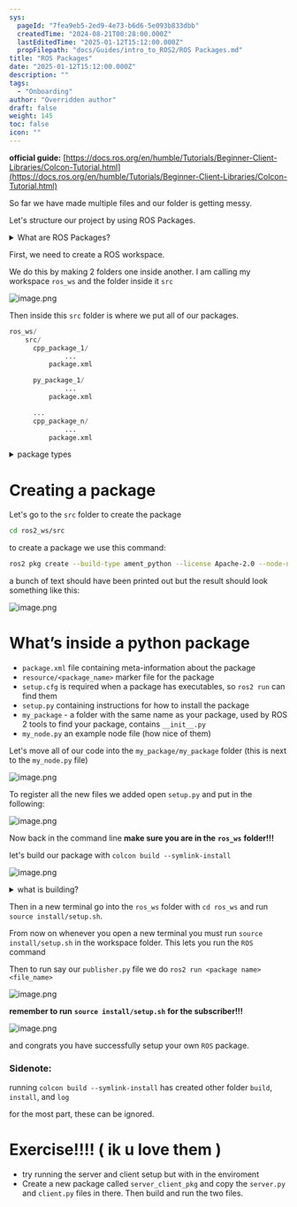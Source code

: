 ```yaml
---
sys:
  pageId: "7fea9eb5-2ed9-4e73-b6d6-5e093b833dbb"
  createdTime: "2024-08-21T00:28:00.000Z"
  lastEditedTime: "2025-01-12T15:12:00.000Z"
  propFilepath: "docs/Guides/intro_to_ROS2/ROS Packages.md"
title: "ROS Packages"
date: "2025-01-12T15:12:00.000Z"
description: ""
tags:
  - "Onboarding"
author: "Overridden author"
draft: false
weight: 145
toc: false
icon: ""
---
```


**official guide:** [https://docs.ros.org/en/humble/Tutorials/Beginner-Client-Libraries/Colcon-Tutorial.html](https://docs.ros.org/en/humble/Tutorials/Beginner-Client-Libraries/Colcon-Tutorial.html)

So far we have made multiple files and our folder is getting messy.

Let's structure our project by using ROS Packages.

<details>

<summary>What are ROS Packages?</summary>

ROS Packages are, as the name implies, packages of code that are highly sharable between ROS developers.

They consist of a folder, `package.xml` file, and source code

```python
      cpp_package_1/
		      ... imagine much code files here ..
          package.xml
```

</details>

First, we need to create a ROS workspace.

We do this by making 2 folders one inside another. I am calling my workspace `ros_ws` and the folder inside it `src`

![image.png](https://prod-files-secure.s3.us-west-2.amazonaws.com/d518164a-d88e-44d1-a4ee-3adb3bd8bce0/70706947-fd18-4537-a67b-e12946812d31/image.png?X-Amz-Algorithm=AWS4-HMAC-SHA256&X-Amz-Content-Sha256=UNSIGNED-PAYLOAD&X-Amz-Credential=ASIAZI2LB4667CEEMVI5%2F20250404%2Fus-west-2%2Fs3%2Faws4_request&X-Amz-Date=20250404T150825Z&X-Amz-Expires=3600&X-Amz-Security-Token=IQoJb3JpZ2luX2VjEJ%2F%2F%2F%2F%2F%2F%2F%2F%2F%2F%2FwEaCXVzLXdlc3QtMiJGMEQCIGsALjkUNXZsMAsvH9QUCrkcRXY3gjpykMcok7DQaN%2F7AiA%2FEC9ncfNOcL3%2FBVGQE7awB3s6iUqdZSHE3OrfRWUc%2Fyr%2FAwgYEAAaDDYzNzQyMzE4MzgwNSIMdK3iDQxZVpto%2B1eCKtwD6QK29AOkDP5vjvCUej1osVc26XAnKHwahbSpUfD%2FRwrdmBXAQaEey%2FqIk0NpiUrIfie4XRR5zIASiubCL5AG7zGQf%2B%2FBkqbX0QkIxZTP%2F55BO1gLa5AjjEqdPzOXqnKVbPm7sxjPec%2BiJ1rQtce7jlRV2Gm2bmryR2iHnL%2BOjSoWOE3hcHCZVwEtox3l6upbp3BWfg%2BC64p7VuFdCQlXgZRgabYdWV0UaxjcRSyh8bunhzOo9SdvVwQ0rA5xp3q5dpN0k4ZgKbFI7Yublui2K9zGDAp1ZQQ1rXQ2UZNsLlRWGB%2BH2B52c885Agf1XmictRzJeZk4AKFpXS%2BTGfOa9L0%2B7qbtmf4UhIvHEewqspbvf%2BV%2BOC8wvxEVgd6U%2F6uOVxaY6BXj5FcjtCE0LwaSVkDX7sgLXHA350GVLWichHABDfJ1AZ7VW%2BcF3QOoKjSnySco4KljCcBBdZZxiV%2FYVn14SIO06E8R8AxVlnOo2UYNI4Lz4i3i6I%2BwfwkXMdp3CTBZLy%2BJMQaXtDjHiK%2FTmzelJqyRP9m3b2U%2F%2FCRZu%2FkOcdLdmkuxUJHum5r%2Fj7Nx4Cvi3LrvtN3cuXPAuHemtpAhJU3itSSwv5kNC2XguPBeyuqPg9bfDy4Q5V8wrOe%2FvwY6pgFtY0bWHnNR0qOdJhSiiJ1lkyCs4mdGBPBKl68uOZ9ad7DQBFHHgyCF3CduJr55UT9q6lB5oKRU%2Bjo%2FXYfHSaVeE%2BS4jtuovqPHtWVl%2FNWKOYZdl3msotC6jYiHGSLjqF5rzeMNQ0%2FqPTg%2FhcjE20jCuqN2wCCoJvXlM4%2B8uRPOXsDIXU6QgzaLcrACHMN%2Bi1P5e2wXKD7ozJCyQVKYER98M7bG52r0&X-Amz-Signature=3b9fb98dafa655f85b9a6addab1d0051f8964f63d5d390b53933837c1c590558&X-Amz-SignedHeaders=host&x-id=GetObject)

Then inside this `src` folder is where we put all of our packages.

```python
ros_ws/
    src/
      cpp_package_1/
		      ...
          package.xml

      py_package_1/
		      ...
          package.xml

      ...
      cpp_package_n/
		      ...
          package.xml

```

<details>

<summary>package types</summary>

packages can be either `C++` or python.

the intern file structure is different for each but for this guide we will stick to creating python packages

</details>

# Creating a package

Let's go to the `src` folder to create the package

```bash
cd ros2_ws/src
```

to create a package we use this command:

```bash
ros2 pkg create --build-type ament_python --license Apache-2.0 --node-name my_node my_package
```

a bunch of text should have been printed out but the result should look something like this:

![image.png](https://prod-files-secure.s3.us-west-2.amazonaws.com/d518164a-d88e-44d1-a4ee-3adb3bd8bce0/e6cf1e3f-8512-4a3e-b131-079f800bf3e8/image.png?X-Amz-Algorithm=AWS4-HMAC-SHA256&X-Amz-Content-Sha256=UNSIGNED-PAYLOAD&X-Amz-Credential=ASIAZI2LB4667CEEMVI5%2F20250404%2Fus-west-2%2Fs3%2Faws4_request&X-Amz-Date=20250404T150825Z&X-Amz-Expires=3600&X-Amz-Security-Token=IQoJb3JpZ2luX2VjEJ%2F%2F%2F%2F%2F%2F%2F%2F%2F%2F%2FwEaCXVzLXdlc3QtMiJGMEQCIGsALjkUNXZsMAsvH9QUCrkcRXY3gjpykMcok7DQaN%2F7AiA%2FEC9ncfNOcL3%2FBVGQE7awB3s6iUqdZSHE3OrfRWUc%2Fyr%2FAwgYEAAaDDYzNzQyMzE4MzgwNSIMdK3iDQxZVpto%2B1eCKtwD6QK29AOkDP5vjvCUej1osVc26XAnKHwahbSpUfD%2FRwrdmBXAQaEey%2FqIk0NpiUrIfie4XRR5zIASiubCL5AG7zGQf%2B%2FBkqbX0QkIxZTP%2F55BO1gLa5AjjEqdPzOXqnKVbPm7sxjPec%2BiJ1rQtce7jlRV2Gm2bmryR2iHnL%2BOjSoWOE3hcHCZVwEtox3l6upbp3BWfg%2BC64p7VuFdCQlXgZRgabYdWV0UaxjcRSyh8bunhzOo9SdvVwQ0rA5xp3q5dpN0k4ZgKbFI7Yublui2K9zGDAp1ZQQ1rXQ2UZNsLlRWGB%2BH2B52c885Agf1XmictRzJeZk4AKFpXS%2BTGfOa9L0%2B7qbtmf4UhIvHEewqspbvf%2BV%2BOC8wvxEVgd6U%2F6uOVxaY6BXj5FcjtCE0LwaSVkDX7sgLXHA350GVLWichHABDfJ1AZ7VW%2BcF3QOoKjSnySco4KljCcBBdZZxiV%2FYVn14SIO06E8R8AxVlnOo2UYNI4Lz4i3i6I%2BwfwkXMdp3CTBZLy%2BJMQaXtDjHiK%2FTmzelJqyRP9m3b2U%2F%2FCRZu%2FkOcdLdmkuxUJHum5r%2Fj7Nx4Cvi3LrvtN3cuXPAuHemtpAhJU3itSSwv5kNC2XguPBeyuqPg9bfDy4Q5V8wrOe%2FvwY6pgFtY0bWHnNR0qOdJhSiiJ1lkyCs4mdGBPBKl68uOZ9ad7DQBFHHgyCF3CduJr55UT9q6lB5oKRU%2Bjo%2FXYfHSaVeE%2BS4jtuovqPHtWVl%2FNWKOYZdl3msotC6jYiHGSLjqF5rzeMNQ0%2FqPTg%2FhcjE20jCuqN2wCCoJvXlM4%2B8uRPOXsDIXU6QgzaLcrACHMN%2Bi1P5e2wXKD7ozJCyQVKYER98M7bG52r0&X-Amz-Signature=cdffd6b7e60b55b42ad0778ca87b7e3d2ec5d79be28f5e6167181f594bbb9d6f&X-Amz-SignedHeaders=host&x-id=GetObject)

# What’s inside a python package

- `package.xml` file containing meta-information about the package
- `resource/<package_name>` marker file for the package
- `setup.cfg` is required when a package has executables, so `ros2 run` can find them
- `setup.py` containing instructions for how to install the package
- `my_package` - a folder with the same name as your package, used by ROS 2 tools to find your package, contains `__init__.py`
- `my_node.py` an example node file (how nice of them)

Let's move all of our code into the `my_package/my_package` folder (this is next to the `my_node.py` file)

![image.png](https://prod-files-secure.s3.us-west-2.amazonaws.com/d518164a-d88e-44d1-a4ee-3adb3bd8bce0/9ce58f11-0da9-4d3e-b86d-506a9685d378/image.png?X-Amz-Algorithm=AWS4-HMAC-SHA256&X-Amz-Content-Sha256=UNSIGNED-PAYLOAD&X-Amz-Credential=ASIAZI2LB4667CEEMVI5%2F20250404%2Fus-west-2%2Fs3%2Faws4_request&X-Amz-Date=20250404T150825Z&X-Amz-Expires=3600&X-Amz-Security-Token=IQoJb3JpZ2luX2VjEJ%2F%2F%2F%2F%2F%2F%2F%2F%2F%2F%2FwEaCXVzLXdlc3QtMiJGMEQCIGsALjkUNXZsMAsvH9QUCrkcRXY3gjpykMcok7DQaN%2F7AiA%2FEC9ncfNOcL3%2FBVGQE7awB3s6iUqdZSHE3OrfRWUc%2Fyr%2FAwgYEAAaDDYzNzQyMzE4MzgwNSIMdK3iDQxZVpto%2B1eCKtwD6QK29AOkDP5vjvCUej1osVc26XAnKHwahbSpUfD%2FRwrdmBXAQaEey%2FqIk0NpiUrIfie4XRR5zIASiubCL5AG7zGQf%2B%2FBkqbX0QkIxZTP%2F55BO1gLa5AjjEqdPzOXqnKVbPm7sxjPec%2BiJ1rQtce7jlRV2Gm2bmryR2iHnL%2BOjSoWOE3hcHCZVwEtox3l6upbp3BWfg%2BC64p7VuFdCQlXgZRgabYdWV0UaxjcRSyh8bunhzOo9SdvVwQ0rA5xp3q5dpN0k4ZgKbFI7Yublui2K9zGDAp1ZQQ1rXQ2UZNsLlRWGB%2BH2B52c885Agf1XmictRzJeZk4AKFpXS%2BTGfOa9L0%2B7qbtmf4UhIvHEewqspbvf%2BV%2BOC8wvxEVgd6U%2F6uOVxaY6BXj5FcjtCE0LwaSVkDX7sgLXHA350GVLWichHABDfJ1AZ7VW%2BcF3QOoKjSnySco4KljCcBBdZZxiV%2FYVn14SIO06E8R8AxVlnOo2UYNI4Lz4i3i6I%2BwfwkXMdp3CTBZLy%2BJMQaXtDjHiK%2FTmzelJqyRP9m3b2U%2F%2FCRZu%2FkOcdLdmkuxUJHum5r%2Fj7Nx4Cvi3LrvtN3cuXPAuHemtpAhJU3itSSwv5kNC2XguPBeyuqPg9bfDy4Q5V8wrOe%2FvwY6pgFtY0bWHnNR0qOdJhSiiJ1lkyCs4mdGBPBKl68uOZ9ad7DQBFHHgyCF3CduJr55UT9q6lB5oKRU%2Bjo%2FXYfHSaVeE%2BS4jtuovqPHtWVl%2FNWKOYZdl3msotC6jYiHGSLjqF5rzeMNQ0%2FqPTg%2FhcjE20jCuqN2wCCoJvXlM4%2B8uRPOXsDIXU6QgzaLcrACHMN%2Bi1P5e2wXKD7ozJCyQVKYER98M7bG52r0&X-Amz-Signature=5770f4c7ccae494e324a4bc60052692cd24ecbadbef5d981908e648bbb011555&X-Amz-SignedHeaders=host&x-id=GetObject)

To register all the new files we added open `setup.py` and put in the following:

![image.png](https://prod-files-secure.s3.us-west-2.amazonaws.com/d518164a-d88e-44d1-a4ee-3adb3bd8bce0/1cd7c262-4cae-4496-9d75-c178537d24a2/image.png?X-Amz-Algorithm=AWS4-HMAC-SHA256&X-Amz-Content-Sha256=UNSIGNED-PAYLOAD&X-Amz-Credential=ASIAZI2LB4667CEEMVI5%2F20250404%2Fus-west-2%2Fs3%2Faws4_request&X-Amz-Date=20250404T150825Z&X-Amz-Expires=3600&X-Amz-Security-Token=IQoJb3JpZ2luX2VjEJ%2F%2F%2F%2F%2F%2F%2F%2F%2F%2F%2FwEaCXVzLXdlc3QtMiJGMEQCIGsALjkUNXZsMAsvH9QUCrkcRXY3gjpykMcok7DQaN%2F7AiA%2FEC9ncfNOcL3%2FBVGQE7awB3s6iUqdZSHE3OrfRWUc%2Fyr%2FAwgYEAAaDDYzNzQyMzE4MzgwNSIMdK3iDQxZVpto%2B1eCKtwD6QK29AOkDP5vjvCUej1osVc26XAnKHwahbSpUfD%2FRwrdmBXAQaEey%2FqIk0NpiUrIfie4XRR5zIASiubCL5AG7zGQf%2B%2FBkqbX0QkIxZTP%2F55BO1gLa5AjjEqdPzOXqnKVbPm7sxjPec%2BiJ1rQtce7jlRV2Gm2bmryR2iHnL%2BOjSoWOE3hcHCZVwEtox3l6upbp3BWfg%2BC64p7VuFdCQlXgZRgabYdWV0UaxjcRSyh8bunhzOo9SdvVwQ0rA5xp3q5dpN0k4ZgKbFI7Yublui2K9zGDAp1ZQQ1rXQ2UZNsLlRWGB%2BH2B52c885Agf1XmictRzJeZk4AKFpXS%2BTGfOa9L0%2B7qbtmf4UhIvHEewqspbvf%2BV%2BOC8wvxEVgd6U%2F6uOVxaY6BXj5FcjtCE0LwaSVkDX7sgLXHA350GVLWichHABDfJ1AZ7VW%2BcF3QOoKjSnySco4KljCcBBdZZxiV%2FYVn14SIO06E8R8AxVlnOo2UYNI4Lz4i3i6I%2BwfwkXMdp3CTBZLy%2BJMQaXtDjHiK%2FTmzelJqyRP9m3b2U%2F%2FCRZu%2FkOcdLdmkuxUJHum5r%2Fj7Nx4Cvi3LrvtN3cuXPAuHemtpAhJU3itSSwv5kNC2XguPBeyuqPg9bfDy4Q5V8wrOe%2FvwY6pgFtY0bWHnNR0qOdJhSiiJ1lkyCs4mdGBPBKl68uOZ9ad7DQBFHHgyCF3CduJr55UT9q6lB5oKRU%2Bjo%2FXYfHSaVeE%2BS4jtuovqPHtWVl%2FNWKOYZdl3msotC6jYiHGSLjqF5rzeMNQ0%2FqPTg%2FhcjE20jCuqN2wCCoJvXlM4%2B8uRPOXsDIXU6QgzaLcrACHMN%2Bi1P5e2wXKD7ozJCyQVKYER98M7bG52r0&X-Amz-Signature=477e37e58fb5e954aca6bba93a071493fd1449eb008c29de37e024b4f7b86c7f&X-Amz-SignedHeaders=host&x-id=GetObject)

Now back in the command line **make sure you are in the** **`ros_ws`** **folder!!!**

let's build our package with `colcon build --symlink-install`

![image.png](https://prod-files-secure.s3.us-west-2.amazonaws.com/d518164a-d88e-44d1-a4ee-3adb3bd8bce0/2f2a0d27-b173-48fd-b189-5f5c0ce65619/image.png?X-Amz-Algorithm=AWS4-HMAC-SHA256&X-Amz-Content-Sha256=UNSIGNED-PAYLOAD&X-Amz-Credential=ASIAZI2LB4667CEEMVI5%2F20250404%2Fus-west-2%2Fs3%2Faws4_request&X-Amz-Date=20250404T150825Z&X-Amz-Expires=3600&X-Amz-Security-Token=IQoJb3JpZ2luX2VjEJ%2F%2F%2F%2F%2F%2F%2F%2F%2F%2F%2FwEaCXVzLXdlc3QtMiJGMEQCIGsALjkUNXZsMAsvH9QUCrkcRXY3gjpykMcok7DQaN%2F7AiA%2FEC9ncfNOcL3%2FBVGQE7awB3s6iUqdZSHE3OrfRWUc%2Fyr%2FAwgYEAAaDDYzNzQyMzE4MzgwNSIMdK3iDQxZVpto%2B1eCKtwD6QK29AOkDP5vjvCUej1osVc26XAnKHwahbSpUfD%2FRwrdmBXAQaEey%2FqIk0NpiUrIfie4XRR5zIASiubCL5AG7zGQf%2B%2FBkqbX0QkIxZTP%2F55BO1gLa5AjjEqdPzOXqnKVbPm7sxjPec%2BiJ1rQtce7jlRV2Gm2bmryR2iHnL%2BOjSoWOE3hcHCZVwEtox3l6upbp3BWfg%2BC64p7VuFdCQlXgZRgabYdWV0UaxjcRSyh8bunhzOo9SdvVwQ0rA5xp3q5dpN0k4ZgKbFI7Yublui2K9zGDAp1ZQQ1rXQ2UZNsLlRWGB%2BH2B52c885Agf1XmictRzJeZk4AKFpXS%2BTGfOa9L0%2B7qbtmf4UhIvHEewqspbvf%2BV%2BOC8wvxEVgd6U%2F6uOVxaY6BXj5FcjtCE0LwaSVkDX7sgLXHA350GVLWichHABDfJ1AZ7VW%2BcF3QOoKjSnySco4KljCcBBdZZxiV%2FYVn14SIO06E8R8AxVlnOo2UYNI4Lz4i3i6I%2BwfwkXMdp3CTBZLy%2BJMQaXtDjHiK%2FTmzelJqyRP9m3b2U%2F%2FCRZu%2FkOcdLdmkuxUJHum5r%2Fj7Nx4Cvi3LrvtN3cuXPAuHemtpAhJU3itSSwv5kNC2XguPBeyuqPg9bfDy4Q5V8wrOe%2FvwY6pgFtY0bWHnNR0qOdJhSiiJ1lkyCs4mdGBPBKl68uOZ9ad7DQBFHHgyCF3CduJr55UT9q6lB5oKRU%2Bjo%2FXYfHSaVeE%2BS4jtuovqPHtWVl%2FNWKOYZdl3msotC6jYiHGSLjqF5rzeMNQ0%2FqPTg%2FhcjE20jCuqN2wCCoJvXlM4%2B8uRPOXsDIXU6QgzaLcrACHMN%2Bi1P5e2wXKD7ozJCyQVKYER98M7bG52r0&X-Amz-Signature=3209c9ba8b4397f9c1a6ee7ab5c2f3ea9bc34c7f31a7b7646e81a544c7545c18&X-Amz-SignedHeaders=host&x-id=GetObject)

<details>

<summary>what is building?</summary>

if you are a CS major at Rose-Hulman you will learn the answer to this in CSSE132

but TLDR; is it combines all the code files into one program that can be run easily 

</details>

Then in a new terminal go into the `ros_ws` folder with `cd ros_ws` and run `source install/setup.sh`. 

From now on whenever you open a new terminal you must run `source install/setup.sh` in the workspace folder. This lets you run the `ROS` command

Then to run say our `publisher.py` file we do `ros2 run <package name> <file_name>`

![image.png](https://prod-files-secure.s3.us-west-2.amazonaws.com/d518164a-d88e-44d1-a4ee-3adb3bd8bce0/4f4b1219-3a44-4632-aa0a-ce3471699f59/image.png?X-Amz-Algorithm=AWS4-HMAC-SHA256&X-Amz-Content-Sha256=UNSIGNED-PAYLOAD&X-Amz-Credential=ASIAZI2LB4667CEEMVI5%2F20250404%2Fus-west-2%2Fs3%2Faws4_request&X-Amz-Date=20250404T150825Z&X-Amz-Expires=3600&X-Amz-Security-Token=IQoJb3JpZ2luX2VjEJ%2F%2F%2F%2F%2F%2F%2F%2F%2F%2F%2FwEaCXVzLXdlc3QtMiJGMEQCIGsALjkUNXZsMAsvH9QUCrkcRXY3gjpykMcok7DQaN%2F7AiA%2FEC9ncfNOcL3%2FBVGQE7awB3s6iUqdZSHE3OrfRWUc%2Fyr%2FAwgYEAAaDDYzNzQyMzE4MzgwNSIMdK3iDQxZVpto%2B1eCKtwD6QK29AOkDP5vjvCUej1osVc26XAnKHwahbSpUfD%2FRwrdmBXAQaEey%2FqIk0NpiUrIfie4XRR5zIASiubCL5AG7zGQf%2B%2FBkqbX0QkIxZTP%2F55BO1gLa5AjjEqdPzOXqnKVbPm7sxjPec%2BiJ1rQtce7jlRV2Gm2bmryR2iHnL%2BOjSoWOE3hcHCZVwEtox3l6upbp3BWfg%2BC64p7VuFdCQlXgZRgabYdWV0UaxjcRSyh8bunhzOo9SdvVwQ0rA5xp3q5dpN0k4ZgKbFI7Yublui2K9zGDAp1ZQQ1rXQ2UZNsLlRWGB%2BH2B52c885Agf1XmictRzJeZk4AKFpXS%2BTGfOa9L0%2B7qbtmf4UhIvHEewqspbvf%2BV%2BOC8wvxEVgd6U%2F6uOVxaY6BXj5FcjtCE0LwaSVkDX7sgLXHA350GVLWichHABDfJ1AZ7VW%2BcF3QOoKjSnySco4KljCcBBdZZxiV%2FYVn14SIO06E8R8AxVlnOo2UYNI4Lz4i3i6I%2BwfwkXMdp3CTBZLy%2BJMQaXtDjHiK%2FTmzelJqyRP9m3b2U%2F%2FCRZu%2FkOcdLdmkuxUJHum5r%2Fj7Nx4Cvi3LrvtN3cuXPAuHemtpAhJU3itSSwv5kNC2XguPBeyuqPg9bfDy4Q5V8wrOe%2FvwY6pgFtY0bWHnNR0qOdJhSiiJ1lkyCs4mdGBPBKl68uOZ9ad7DQBFHHgyCF3CduJr55UT9q6lB5oKRU%2Bjo%2FXYfHSaVeE%2BS4jtuovqPHtWVl%2FNWKOYZdl3msotC6jYiHGSLjqF5rzeMNQ0%2FqPTg%2FhcjE20jCuqN2wCCoJvXlM4%2B8uRPOXsDIXU6QgzaLcrACHMN%2Bi1P5e2wXKD7ozJCyQVKYER98M7bG52r0&X-Amz-Signature=8942dac333ac543ccdb46d903154299e07521c462670b004b01671eb5abaf283&X-Amz-SignedHeaders=host&x-id=GetObject)

**remember to run** **`source install/setup.sh`** **for the subscriber!!!**

![image.png](https://prod-files-secure.s3.us-west-2.amazonaws.com/d518164a-d88e-44d1-a4ee-3adb3bd8bce0/02121119-dad4-49ec-8356-c956108b4243/image.png?X-Amz-Algorithm=AWS4-HMAC-SHA256&X-Amz-Content-Sha256=UNSIGNED-PAYLOAD&X-Amz-Credential=ASIAZI2LB4667CEEMVI5%2F20250404%2Fus-west-2%2Fs3%2Faws4_request&X-Amz-Date=20250404T150825Z&X-Amz-Expires=3600&X-Amz-Security-Token=IQoJb3JpZ2luX2VjEJ%2F%2F%2F%2F%2F%2F%2F%2F%2F%2F%2FwEaCXVzLXdlc3QtMiJGMEQCIGsALjkUNXZsMAsvH9QUCrkcRXY3gjpykMcok7DQaN%2F7AiA%2FEC9ncfNOcL3%2FBVGQE7awB3s6iUqdZSHE3OrfRWUc%2Fyr%2FAwgYEAAaDDYzNzQyMzE4MzgwNSIMdK3iDQxZVpto%2B1eCKtwD6QK29AOkDP5vjvCUej1osVc26XAnKHwahbSpUfD%2FRwrdmBXAQaEey%2FqIk0NpiUrIfie4XRR5zIASiubCL5AG7zGQf%2B%2FBkqbX0QkIxZTP%2F55BO1gLa5AjjEqdPzOXqnKVbPm7sxjPec%2BiJ1rQtce7jlRV2Gm2bmryR2iHnL%2BOjSoWOE3hcHCZVwEtox3l6upbp3BWfg%2BC64p7VuFdCQlXgZRgabYdWV0UaxjcRSyh8bunhzOo9SdvVwQ0rA5xp3q5dpN0k4ZgKbFI7Yublui2K9zGDAp1ZQQ1rXQ2UZNsLlRWGB%2BH2B52c885Agf1XmictRzJeZk4AKFpXS%2BTGfOa9L0%2B7qbtmf4UhIvHEewqspbvf%2BV%2BOC8wvxEVgd6U%2F6uOVxaY6BXj5FcjtCE0LwaSVkDX7sgLXHA350GVLWichHABDfJ1AZ7VW%2BcF3QOoKjSnySco4KljCcBBdZZxiV%2FYVn14SIO06E8R8AxVlnOo2UYNI4Lz4i3i6I%2BwfwkXMdp3CTBZLy%2BJMQaXtDjHiK%2FTmzelJqyRP9m3b2U%2F%2FCRZu%2FkOcdLdmkuxUJHum5r%2Fj7Nx4Cvi3LrvtN3cuXPAuHemtpAhJU3itSSwv5kNC2XguPBeyuqPg9bfDy4Q5V8wrOe%2FvwY6pgFtY0bWHnNR0qOdJhSiiJ1lkyCs4mdGBPBKl68uOZ9ad7DQBFHHgyCF3CduJr55UT9q6lB5oKRU%2Bjo%2FXYfHSaVeE%2BS4jtuovqPHtWVl%2FNWKOYZdl3msotC6jYiHGSLjqF5rzeMNQ0%2FqPTg%2FhcjE20jCuqN2wCCoJvXlM4%2B8uRPOXsDIXU6QgzaLcrACHMN%2Bi1P5e2wXKD7ozJCyQVKYER98M7bG52r0&X-Amz-Signature=6deab608ec2e268ee0eba4802b9379aea3435d2a1d426a7340a989f0b328c06f&X-Amz-SignedHeaders=host&x-id=GetObject)

and congrats you have successfully setup your own `ROS` package.

### Sidenote:

running `colcon build --symlink-install` has created other folder `build`, `install`, and `log`

for the most part, these can be ignored.

# Exercise!!!! ( ik u love them )

- try running the server and client setup but with in the enviroment
- Create a new package called `server_client_pkg` and copy the `server.py` and `client.py` files in there. Then build and run the two files.

